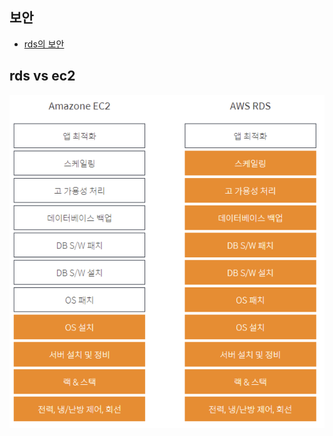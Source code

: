 ## 보안
- [rds의 보안](https://aws.amazon.com/ko/blogs/korea/applying-best-practices-for-securing-sensitive-data-in-amazon-rds/)

## rds vs ec2
![ec2_vs_rds](./img/ec2_vs_rds.png)



